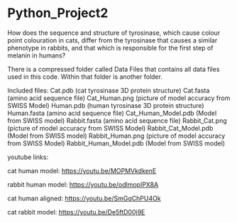 # Python_Project2
How does the sequence and structure of tyrosinase, which cause colour point colouration in cats, differ from the tyrosinase that causes a similar phenotype in rabbits, and that which is responsible for the first step of melanin in humans?

There is a compressed folder called Data Files that contains all data files used in this code. Within that folder is another folder. 

Included files:
Cat.pdb (cat tyrosinase 3D protein structure)
Cat.fasta (amino acid sequence file)
Cat_Human.png (picture of model accuracy from SWISS Model)
Human.pdb (human tyrosinase 3D protein structure)
Human.fasta (amino acid sequence file)
Cat_Human_Model.pdb (Model from SWISS model)
Rabbit.fasta (amino acid sequence file)
Rabbit_Cat.png (picture of model accuracy from SWISS Model)
Rabbit_Cat_Model.pdb (Model from SWISS model)
Rabbit_Human.png (picture of model accuracy from SWISS Model)
Rabbit_Human_Model.pdb (Model from SWISS model)

youtube links:

cat human model:
https://youtu.be/MOPMVkdkenE

rabbit human model:
https://youtu.be/odlmopIPX8A

cat human aligned:
https://youtu.be/SmGqChPU4Ok

cat rabbit model:
https://youtu.be/De5ftD00j9E
